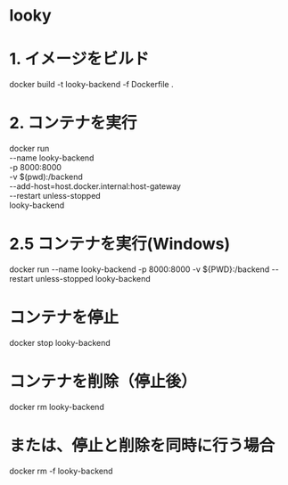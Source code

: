 # looky

# 1. イメージをビルド
docker build -t looky-backend -f Dockerfile .

# 2. コンテナを実行
docker run \
  --name looky-backend \
  -p 8000:8000 \
  -v $(pwd):/backend \
  --add-host=host.docker.internal:host-gateway \
  --restart unless-stopped \
  looky-backend

# 2.5 コンテナを実行(Windows)
docker run --name looky-backend -p 8000:8000 -v ${PWD}:/backend --restart unless-stopped looky-backend


# コンテナを停止
docker stop looky-backend

# コンテナを削除（停止後）
docker rm looky-backend

# または、停止と削除を同時に行う場合
docker rm -f looky-backend